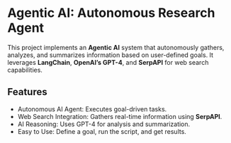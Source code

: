 # Agentic AI: Autonomous Research Agent

This project implements an **Agentic AI** system that autonomously gathers, analyzes, and summarizes information based on user-defined goals. It leverages **LangChain**, **OpenAI’s GPT-4**, and **SerpAPI** for web search capabilities.

## Features
- Autonomous AI Agent: Executes goal-driven tasks.
- Web Search Integration: Gathers real-time information using **SerpAPI**.
- AI Reasoning: Uses GPT-4 for analysis and summarization.
- Easy to Use: Define a goal, run the script, and get results. 

